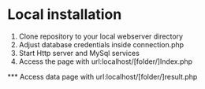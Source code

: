 # Local installation
<ol>
<li>Clone repository to your local webserver directory</li>
<li>Adjust database credentials inside connection.php</li>
<li>Start Http server and MySql services </li>
<li>Access the page with url:localhost/[folder/]Index.php</li>
</ol>
***
Access data page with url:localhost/[folder/]result.php